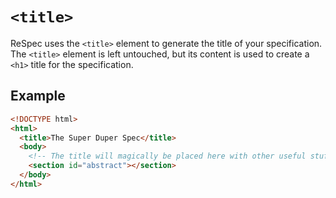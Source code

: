 # `<title>`

ReSpec uses the `<title>` element to generate the title of your specification. The `<title>` element is left untouched, but its content is used to create a `<h1>` title for the specification.

## Example

```html
<!DOCTYPE html>
<html>
  <title>The Super Duper Spec</title>
  <body>
    <!-- The title will magically be placed here with other useful stuff -->
    <section id="abstract"></section>
  </body>
</html>
```
